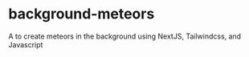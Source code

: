 # background-meteors
A to create meteors in the background using NextJS, Tailwindcss, and Javascript
